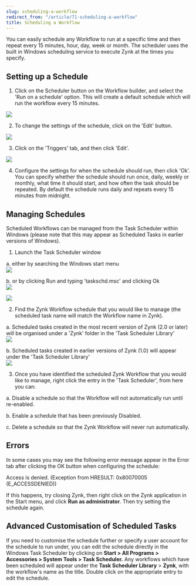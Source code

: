 ```yaml
---
slug: scheduling-a-workflow
redirect_from: "/article/71-scheduling-a-workflow"
title: Scheduling a Workflow
---
```

You can easily schedule any Workflow to run at a specific time and then repeat every 15 minutes, hour, day, week or month. The scheduler uses the built in Windows scheduling service to execute Zynk at the times you specify.

## Setting up a Schedule
1. Click on the Scheduler button on the Workflow builder, and select the 'Run on a schedule' option. This will create a default schedule which will run the workflow every 15 minutes.

[![](https://s3.amazonaws.com/helpscout.net/docs/assets/565effd4c697915b26a5c620/images/56b09937c6979143615648c5/file-rFicZN74r1.png)](https://s3.amazonaws.com/helpscout.net/docs/assets/565effd4c697915b26a5c620/images/56b09937c6979143615648c5/file-rFicZN74r1.png)

2. To change the settings of the schedule, click on the 'Edit' button.

[![](https://s3.amazonaws.com/helpscout.net/docs/assets/565effd4c697915b26a5c620/images/56b09941c6979143615648c7/file-jgQtCp8Eap.png)](https://s3.amazonaws.com/helpscout.net/docs/assets/565effd4c697915b26a5c620/images/56b09941c6979143615648c7/file-jgQtCp8Eap.png)

3. Click on the 'Triggers' tab, and then click 'Edit'.

[![](https://s3.amazonaws.com/helpscout.net/docs/assets/565effd4c697915b26a5c620/images/56b09958c6979143615648c8/file-RMUZD5hd0C.png)](https://s3.amazonaws.com/helpscout.net/docs/assets/565effd4c697915b26a5c620/images/56b09958c6979143615648c8/file-RMUZD5hd0C.png)

4. Configure the settings for when the schedule should run, then click 'Ok'. You can specify whether the schedule should run once, daily, weekly or monthly, what time it should start, and how often the task should be repeated. By default the schedule runs daily and repeats every 15 minutes from midnight.

## Managing Schedules
Scheduled Workflows can be managed from the Task Scheduler within Windows (please note that this may appear as Scheduled Tasks in earlier versions of Windows).

1. Launch the Task Scheduler window

a. either by searching the Windows start menu   
[![](https://s3.amazonaws.com/helpscout.net/docs/assets/565effd4c697915b26a5c620/images/57c56976c6979156e4f1f452/file-Q0TepJYsUF.png)](https://s3.amazonaws.com/helpscout.net/docs/assets/565effd4c697915b26a5c620/images/57c56976c6979156e4f1f452/file-Q0TepJYsUF.png)

b. or by clicking Run and typing 'taskschd.msc' and clicking Ok   
[![](https://s3.amazonaws.com/helpscout.net/docs/assets/565effd4c697915b26a5c620/images/57c56a40c6979156e4f1f458/file-y50VFhWSha.png)](https://s3.amazonaws.com/helpscout.net/docs/assets/565effd4c697915b26a5c620/images/57c56a40c6979156e4f1f458/file-y50VFhWSha.png)

[![](https://s3.amazonaws.com/helpscout.net/docs/assets/565effd4c697915b26a5c620/images/57c56aeec6979156e4f1f45a/file-aiF2Kjw1NA.png)](https://s3.amazonaws.com/helpscout.net/docs/assets/565effd4c697915b26a5c620/images/57c56aeec6979156e4f1f45a/file-aiF2Kjw1NA.png)

2. Find the Zynk Workflow schedule that you would like to manage (the scheduled task name will match the Workflow name in Zynk).

a. Scheduled tasks created in the most recent version of Zynk (2.0 or later) will be organised under a 'Zynk' folder in the 'Task Scheduler Library'   
[![](https://s3.amazonaws.com/helpscout.net/docs/assets/565effd4c697915b26a5c620/images/57c56c46c6979156e4f1f46b/file-gxj0WyWNi8.png)](https://s3.amazonaws.com/helpscout.net/docs/assets/565effd4c697915b26a5c620/images/57c56c46c6979156e4f1f46b/file-gxj0WyWNi8.png)

b. Scheduled tasks created in earlier versions of Zynk (1.0) will appear under the 'Task Scheduler Library'   
[![](https://s3.amazonaws.com/helpscout.net/docs/assets/565effd4c697915b26a5c620/images/57c571b9c6979156e4f1f488/file-W1MXuE5Ccb.png)](https://s3.amazonaws.com/helpscout.net/docs/assets/565effd4c697915b26a5c620/images/57c571b9c6979156e4f1f488/file-W1MXuE5Ccb.png)

3. Once you have identified the scheduled Zynk Workflow that you would like to manage, right click the entry in the 'Task Scheduler', from here you can:

a. Disable a schedule so that the Workflow will not automatically run until re-enabled.

b. Enable a schedule that has been previously Disabled.

c. Delete a schedule so that the Zynk Workflow will never run automatically.

## Errors
In some cases you may see the following error message appear in the Error tab after clicking the OK button when configuring the schedule:

Access is denied. (Exception from HRESULT: 0x80070005 (E\_ACCESSDENIED))

If this happens, try closing Zynk, then right click on the Zynk application in the Start menu, and click **Run as administrator**. Then try setting the schedule again.

## Advanced Customisation of Scheduled Tasks
If you need to customise the schedule further or specify a user account for the schedule to run under, you can edit the schedule directly in the Windows Task Scheduler by clicking on **Start > All Programs > Accessories > System Tools > Task Scheduler.** Any workflows which have been scheduled will appear under the **Task Scheduler Library** > **Zynk**, with the workflow's name as the title. Double click on the appropriate entry to edit the schedule.